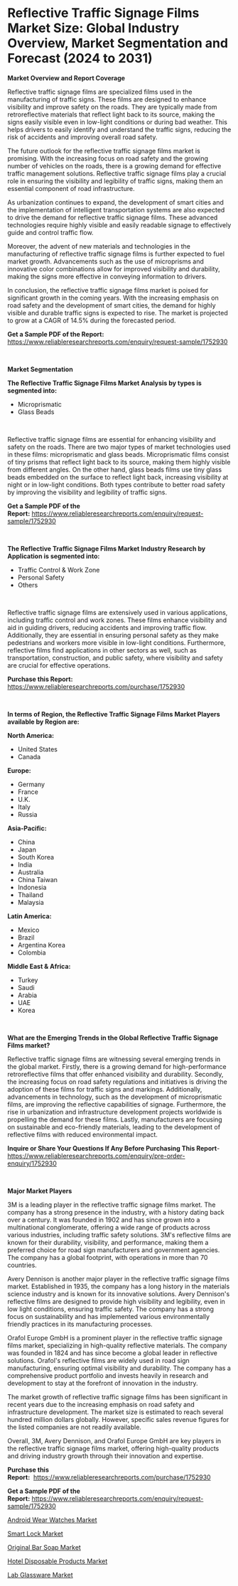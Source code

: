 <p><h1>Reflective Traffic Signage Films Market Size: Global Industry Overview, Market Segmentation and Forecast (2024 to 2031)</h1></p><p><strong>Market Overview and Report Coverage</strong></p>
<p><p>Reflective traffic signage films are specialized films used in the manufacturing of traffic signs. These films are designed to enhance visibility and improve safety on the roads. They are typically made from retroreflective materials that reflect light back to its source, making the signs easily visible even in low-light conditions or during bad weather. This helps drivers to easily identify and understand the traffic signs, reducing the risk of accidents and improving overall road safety.</p><p>The future outlook for the reflective traffic signage films market is promising. With the increasing focus on road safety and the growing number of vehicles on the roads, there is a growing demand for effective traffic management solutions. Reflective traffic signage films play a crucial role in ensuring the visibility and legibility of traffic signs, making them an essential component of road infrastructure.</p><p>As urbanization continues to expand, the development of smart cities and the implementation of intelligent transportation systems are also expected to drive the demand for reflective traffic signage films. These advanced technologies require highly visible and easily readable signage to effectively guide and control traffic flow.</p><p>Moreover, the advent of new materials and technologies in the manufacturing of reflective traffic signage films is further expected to fuel market growth. Advancements such as the use of microprisms and innovative color combinations allow for improved visibility and durability, making the signs more effective in conveying information to drivers.</p><p>In conclusion, the reflective traffic signage films market is poised for significant growth in the coming years. With the increasing emphasis on road safety and the development of smart cities, the demand for highly visible and durable traffic signs is expected to rise. The market is projected to grow at a CAGR of 14.5% during the forecasted period.</p></p>
<p><strong>Get a Sample PDF of the Report:</strong> <a href="https://www.reliableresearchreports.com/enquiry/request-sample/1752930">https://www.reliableresearchreports.com/enquiry/request-sample/1752930</a></p>
<p>&nbsp;</p>
<p><strong>Market Segmentation</strong></p>
<p><strong>The Reflective Traffic Signage Films Market Analysis by types is segmented into:</strong></p>
<p><ul><li>Microprismatic</li><li>Glass Beads</li></ul></p>
<p>&nbsp;</p>
<p><p>Reflective traffic signage films are essential for enhancing visibility and safety on the roads. There are two major types of market technologies used in these films: microprismatic and glass beads. Microprismatic films consist of tiny prisms that reflect light back to its source, making them highly visible from different angles. On the other hand, glass beads films use tiny glass beads embedded on the surface to reflect light back, increasing visibility at night or in low-light conditions. Both types contribute to better road safety by improving the visibility and legibility of traffic signs.</p></p>
<p><strong>Get a Sample PDF of the Report:</strong>&nbsp;<a href="https://www.reliableresearchreports.com/enquiry/request-sample/1752930">https://www.reliableresearchreports.com/enquiry/request-sample/1752930</a></p>
<p>&nbsp;</p>
<p><strong>The Reflective Traffic Signage Films Market Industry Research by Application is segmented into:</strong></p>
<p><ul><li>Traffic Control & Work Zone</li><li>Personal Safety</li><li>Others</li></ul></p>
<p>&nbsp;</p>
<p><p>Reflective traffic signage films are extensively used in various applications, including traffic control and work zones. These films enhance visibility and aid in guiding drivers, reducing accidents and improving traffic flow. Additionally, they are essential in ensuring personal safety as they make pedestrians and workers more visible in low-light conditions. Furthermore, reflective films find applications in other sectors as well, such as transportation, construction, and public safety, where visibility and safety are crucial for effective operations.</p></p>
<p><strong>Purchase this Report:</strong>&nbsp; <a href="https://www.reliableresearchreports.com/purchase/1752930">https://www.reliableresearchreports.com/purchase/1752930</a></p>
<p>&nbsp;</p>
<p><strong>In terms of Region, the Reflective Traffic Signage Films Market Players available by Region are:</strong></p>
<p>
    <p> <strong> North America: </strong>
        <ul>
            <li>United States</li>
            <li>Canada</li>
        </ul>
        </p> 
    <p> <strong> Europe: </strong>
        <ul>
            <li>Germany</li>
            <li>France</li>
            <li>U.K.</li>
            <li>Italy</li>
            <li>Russia</li>
        </ul>
        </p> 
    <p> <strong> Asia-Pacific: </strong>
        <ul>
            <li>China</li>
            <li>Japan</li>
            <li>South Korea</li>
            <li>India</li>
            <li>Australia</li>
            <li>China Taiwan</li>
            <li>Indonesia</li>
            <li>Thailand</li>
            <li>Malaysia</li>
        </ul>
        </p> 
    <p> <strong> Latin America: </strong>
        <ul>
            <li>Mexico</li>
            <li>Brazil</li>
            <li>Argentina Korea</li>
            <li>Colombia</li>
        </ul>
        </p> 
    <p> <strong> Middle East & Africa: </strong>
        <ul>
            <li>Turkey</li>
            <li>Saudi</li>
            <li>Arabia</li>
            <li>UAE</li>
            <li>Korea</li>
        </ul>
    </p>
    </p>
<p>&nbsp;</p>
<p><strong>What are the Emerging Trends in the Global Reflective Traffic Signage Films market?</strong></p>
<p><p>Reflective traffic signage films are witnessing several emerging trends in the global market. Firstly, there is a growing demand for high-performance retroreflective films that offer enhanced visibility and durability. Secondly, the increasing focus on road safety regulations and initiatives is driving the adoption of these films for traffic signs and markings. Additionally, advancements in technology, such as the development of microprismatic films, are improving the reflective capabilities of signage. Furthermore, the rise in urbanization and infrastructure development projects worldwide is propelling the demand for these films. Lastly, manufacturers are focusing on sustainable and eco-friendly materials, leading to the development of reflective films with reduced environmental impact.</p></p>
<p><strong>Inquire or Share Your Questions If Any Before Purchasing This Report</strong>- <a href="https://www.reliableresearchreports.com/enquiry/pre-order-enquiry/1752930">https://www.reliableresearchreports.com/enquiry/pre-order-enquiry/1752930</a></p>
<p>&nbsp;</p>
<p><strong>Major Market Players</strong></p>
<p><p>3M is a leading player in the reflective traffic signage films market. The company has a strong presence in the industry, with a history dating back over a century. It was founded in 1902 and has since grown into a multinational conglomerate, offering a wide range of products across various industries, including traffic safety solutions. 3M's reflective films are known for their durability, visibility, and performance, making them a preferred choice for road sign manufacturers and government agencies. The company has a global footprint, with operations in more than 70 countries.</p><p>Avery Dennison is another major player in the reflective traffic signage films market. Established in 1935, the company has a long history in the materials science industry and is known for its innovative solutions. Avery Dennison's reflective films are designed to provide high visibility and legibility, even in low light conditions, ensuring traffic safety. The company has a strong focus on sustainability and has implemented various environmentally friendly practices in its manufacturing processes.</p><p>Orafol Europe GmbH is a prominent player in the reflective traffic signage films market, specializing in high-quality reflective materials. The company was founded in 1824 and has since become a global leader in reflective solutions. Orafol's reflective films are widely used in road sign manufacturing, ensuring optimal visibility and durability. The company has a comprehensive product portfolio and invests heavily in research and development to stay at the forefront of innovation in the industry.</p><p>The market growth of reflective traffic signage films has been significant in recent years due to the increasing emphasis on road safety and infrastructure development. The market size is estimated to reach several hundred million dollars globally. However, specific sales revenue figures for the listed companies are not readily available.</p><p>Overall, 3M, Avery Dennison, and Orafol Europe GmbH are key players in the reflective traffic signage films market, offering high-quality products and driving industry growth through their innovation and expertise.</p></p>
<p><strong>Purchase this Report:</strong>&nbsp;&nbsp;<a href="https://www.reliableresearchreports.com/purchase/1752930">https://www.reliableresearchreports.com/purchase/1752930</a></p>
<p></p>
<p><strong>Get a Sample PDF of the Report:</strong>&nbsp;<a href="https://www.reliableresearchreports.com/enquiry/request-sample/1752930">https://www.reliableresearchreports.com/enquiry/request-sample/1752930</a></p>
<p><p><a href="https://github.com/kosella/Market-Research-Report-List-1/blob/main/android-wear-watches-market.md">Android Wear Watches Market</a></p><p><a href="https://github.com/arionmp/Market-Research-Report-List-1/blob/main/smart-lock-market.md">Smart Lock Market</a></p><p><a href="https://github.com/zeberleansnyderallisonwjfli/Market-Research-Report-List-1/blob/main/original-bar-soap-market.md">Original Bar Soap Market</a></p><p><a href="https://github.com/nicoletavirag/Market-Research-Report-List-1/blob/main/hotel-disposable-products-market.md">Hotel Disposable Products Market</a></p><p><a href="https://github.com/redneck06/Market-Research-Report-List-1/blob/main/lab-glassware-market.md">Lab Glassware Market</a></p></p>